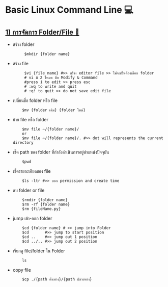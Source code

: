 # **Basic Linux Command Line 💻**

## **[1) การจัดการ Folder/File 📁](https://github.com/nxxk23/AIPrototype2023/files/13395157/Lecture-1.pdf)**


 * สร้าง folder
   ```
        $mkdir {folder name}
   ```
    
 * สร้าง file
   ```
        $vi {file name} #>> สร้าง editor file >> ไม่จะเป็นต้องเลือก folder
        # vi มี 2 โหมด คือ Modify & Command
        #press i to edit >> press esc
        # :wq to write and quit
        # :q! to quit >> do not save edit file
   ```
    
 * เปลี่ยนชื่อ folder หรือ file
    ```
        $mv {folder เดิม} {folder ใหม่}
    ```
 * ย้าย file หรือ folder
    ```
        $mv file ~/{folder name}/
        or
        $mv file ~/{folder name}/. #>> dot will represents the current directory
    ```
    
 * เช็ค path ของ folder ที่กำลังดำเนินการอยู่ตำแหน่งปัจจุบัน
    ```
        $pwd
    ```
    
 * เช็ครายละเอียดของ file
    ```
        $ls -ltr #>> บอก permission and create time
    ```
    
 * ลบ folder or file
    ```
        $rmdir {folder name}
        $rm -rf {folder name}
        $rm {fileName.py}
    ```
    
 * jump เข้า-ออก folder
    ```
        $cd {folder name} # >> jump into Folder
        $cd       #>> jump to start position
        $cd ..    #>> jump out 1 position 
        $cd ../.. #>> jump out 2 position  
    ```
    
 * เรียกดู file/folder ใน Folder
    ```
        ls
    ```
    
 * copy file
    ```
        $cp ./{path ต้นทาง}/{path ปลายทาง}
    ```
